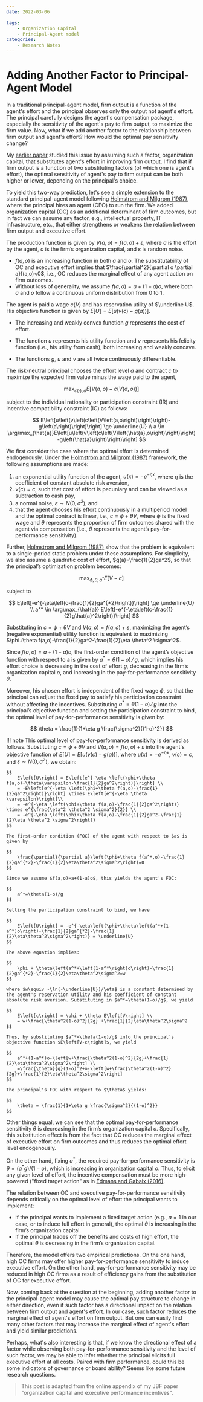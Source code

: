 ```yaml
---
date: 2022-03-06

tags:
    - Organization Capital
    - Principal-Agent model
categories:
    - Research Notes
---
```


# Adding Another Factor to Principal-Agent Model

In a traditional principal-agent model, firm output is a function of the agent's effort and the principal observes only the output not agent's effort. The principal carefully designs the agent's compensation package, especially the sensitivity of the agent's pay to firm output, to maximize the firm value. Now, what if we add another factor to the relationship between firm output and agent's effort? How would the optimal pay sensitivity change?

<!-- more -->

My [earlier paper](https://doi.org/10.1016/j.jbankfin.2020.106017) studied this issue by assuming such a factor, organization capital, that substitutes agent's effort in improving firm output. I find that if firm output is a function of two substituting factors (of which one is agent's effort), the optimal sensitivity of agent's pay to firm output can be both higher or lower, depending on the principal's choice.

To yield this two-way prediction, let's see a simple extension to the standard principal-agent model following [Holmstrom and Milgrom (1987)](https://doi.org/10.2307/1913238), where the principal hires an agent (CEO) to run the firm. We added organization capital (OC) as an additional determinant of firm outcomes, but in fact we can assume any factor, e.g., intellectual property, IT infrastructure, etc., that either strengthens or weakens the relation between firm output and executive effort.

The production function is given by $V(a,o)=f(a,o)+\varepsilon$, where $a$ is the effort by the agent, $o$ is the firm’s organization capital, and $\varepsilon$ is random noise.

- $f(a,o)$ is an increasing function in both $a$ and $o$. The substitutability of OC and executive effort implies that $\frac{\partial^2}{\partial o \partial a}f(a,o)<0$, i.e., OC reduces the marginal effect of any agent action on firm outcomes.
- Without loss of generality, we assume $f(a,o)=a+(1-a)o$, where both $a$ and $o$ follow a continuous uniform distribution from 0 to 1.

The agent is paid a wage $c(V)$ and has reservation utility of $\underline U$. His objective function is given by $E\left[U\right]=E\left[u\left(v\left(c\right)-g\left(a\right)\right)\right]$.

- The increasing and weakly convex function $g$ represents the cost of effort.
- The function $u$ represents his utility function and $v$ represents his felicity function (i.e., his utility from cash), both increasing and weakly concave.

- The functions $g$, $u$ and $v$ are all twice continuously differentiable.
  
The risk-neutral principal chooses the effort level $a$ and contract $c$ to maximize the expected firm value minus the wage paid to the agent,

$$
    \max_{c(\cdot),a} E\left[V\left(a,o\right)-c\left(V\left(a,o\right)\right)\right]
$$

subject to the individual rationality or participation constraint (IR) and incentive compatibility constraint (IC) as follows:

$$
    E\left[u\left(v\left(c\left(V\left(a,o\right)\right)\right)-g\left(a\right)\right)\right] \ge \underline{U}
    \\
    a \in \arg\max_{\hat{a}}E\left[u\left(v\left(c\left(V\left(\hat{a},o\right)\right)\right)-g\left(\hat{a}\right)\right)\right]
$$

We first consider the case where the optimal effort is determined endogenously. Under the [Holmstrom and Milgrom (1987)](https://doi.org/10.2307/1913238) framework, the following assumptions are made:

1. an exponential utility function of the agent, $u(x)=-e^{-\eta x}$, where $\eta$ is the coefficient of constant absolute risk aversion,
2. $v(c)=c$, such that cost of effort is pecuniary and can be viewed as a subtraction to cash pay, 
3. a normal noise, $\varepsilon \sim N(0,\sigma^2)$, and 
4. that the agent chooses his effort continuously in a multiperiod model and the optimal contract is linear, i.e., $c=\phi+\theta V$, where $\phi$ is the fixed wage and $\theta$ represents the proportion of firm outcomes shared with the agent via compensation (i.e., $\theta$ represents the agent’s pay-for-performance sensitivity).

Further, [Holmstrom and Milgrom (1987)](https://doi.org/10.2307/1913238) show that the problem is equivalent to a single-period static problem under these assumptions. For simplicity, we also assume a quadratic cost of effort, $g(a)=\frac{1}{2}ga^2$, so that the principal’s optimization problem becomes:

$$
    \max_{\phi,\theta,a^*} E\left[V-c\right]
$$

subject to

$$
    E\left[-e^{-\eta\left(c-\frac{1}{2}ga^{*2}\right)}\right] \ge \underline{U}
    \\
    a^* \in \arg\max_{\hat{a}} E\left[-e^{-\eta\left(c-\frac{1}{2}g\hat{a}^2\right)}\right]
$$

Substituting in $c=\phi+\theta V$ and $V(a,o)=f(a,o)+\varepsilon$, maximizing the agent’s (negative exponential) utility function is equivalent to maximizing $\phi+\theta f(a,o)-\frac{1}{2}ga^2-\frac{1}{2}\eta \theta^2 \sigma^2$. 

Since $f(a,o)=a+(1-a)o$, the first-order condition of the agent’s objective function with respect to a is given by $a^*=\theta(1-o)⁄g$, which implies his effort choice is decreasing in the cost of effort $g$, decreasing in the firm’s organization capital $o$, and increasing in the pay-for-performance sensitivity $\theta$.

Moreover, his chosen effort is independent of the fixed wage $\phi$, so that the principal can adjust the fixed pay to satisfy his participation constraint without affecting the incentives. Substituting $a^*=\theta(1-o)⁄g$ into the principal’s objective function and setting the participation constraint to bind, the optimal level of pay-for-performance sensitivity is given by:

$$
    \theta = \frac{1}{1+\eta g \frac{\sigma^2}{(1-o)^2}}
$$

!!! note
    This optimal level of pay-for-performance sensitivity is derived as follows. Substituting $c=\phi + \theta V$ and $V(a,o)=f(a,o)+\varepsilon$ into the agent's objective function of $E\left[U\right]=E\left[u\left(v(c)-g(a)\right)\right]$, where $u(x)=-e^{-\eta x}$, $v(c)=c$, and $\varepsilon \sim N(0,\sigma^2)$, we obtain:

    $$
        E\left[U\right] = E\left[e^{-\eta \left(\phi+\theta f(a,o)+\theta\varepsilon-\frac{1}{2}ga^2\right)}\right] \\
        = -E\left[e^{-\eta \left(\phi+\theta f(a,o)-\frac{1}{2}ga^2\right)}\right] \times E\left[e^{-\eta \theta \varepsilon}\right]\\
        = -e^{-\eta \left(\phi+\theta f(a,o)-\frac{1}{2}ga^2\right)} \times e^{\frac{\eta^2 \theta^2 \sigma^2}{2}} \\
        = -e^{-\eta \left(\phi+\theta f(a,o)-\frac{1}{2}ga^2-\frac{1}{2}\eta \theta^2 \sigma^2\right)}
    $$

    The first-order condition (FOC) of the agent with respect to $a$ is given by

    $$
        \frac{\partial}{\partial a}\left(\phi+\theta f(a^*,o)-\frac{1}{2}ga^{*2}-\frac{1}{2}\eta\theta^2\sigma^2\right)=0
    $$

    Since we assume $f(a,o)=a+(1-a)o$, this yields the agent's FOC:

    $$
        a^*=\theta(1-o)/g
    $$

    Setting the participation constraint to bind, we have

    $$
        E\left[U\right] = -e^{-\eta\left(\phi+\theta\left(a^*+(1-a^*)o\right)-\frac{1}{2}ga^{*2}-\frac{1}{2}\eta\theta^2\sigma^2\right)} = \underline{U}
    $$

    The above equation implies:

    $$
        \phi + \theta\left(a^*+\left(1-a^*\right)o\right)-\frac{1}{2}ga^{*2}-\frac{1}{2}\eta\theta^2\sigma^2=w
    $$

    where $w\equiv -\ln(-\underline{U})/\eta$ is a constant determined by the agent's reservation utility and his coefficient of constant absolute risk aversion. Substituting in $a^*=\theta(1-o)/g$, we yield

    $$
        E\left[c\right] = \phi + \theta E\left[V\right] \\
        = w+\frac{\theta^2(1-o)^2}{2g} +\frac{1}{2}\eta\theta^2\sigma^2
    $$

    Thus, by substituting $a^*=\theta(1-o)/g$ into the principal’s objective function $E\left[V-c\right]$, we yield

    $$
        a^*+(1-a^*)o-\left[w+\frac{\theta^2(1-o)^2}{2g}+\frac{1}{2}\eta\theta^2\sigma^2\right] \\
        =\frac{\theta}{g}(1-o)^2+o-\left[w+\frac{\theta^2(1-o)^2}{2g}+\frac{1}{2}\eta\theta^2\sigma^2\right]
    $$

    The principal's FOC with respect to $\theta$ yields:

    $$
        \theta = \frac{1}{1+\eta g \frac{\sigma^2}{(1-o)^2}}
    $$

Other things equal, we can see that the optimal pay-for-performance sensitivity $\theta$ is decreasing in the firm’s organization capital $o$. Specifically, this substitution effect is from the fact that OC reduces the marginal effect of executive effort on firm outcomes and thus reduces the optimal effort level endogenously.

On the other hand, fixing $a^*$, the required pay-for-performance sensitivity is $\theta=(a^* g)/(1-o)$, which is increasing in organization capital $o$. Thus, to elicit any given level of effort, the incentive compensation must be more high-powered ("fixed target action" as in [Edmans and Gabaix (2016)](https://www.aeaweb.org/articles?id=10.1257/jel.20161153).

The relation between OC and executive pay-for-performance sensitivity depends critically on the optimal level of effort the principal wants to implement:

- If the principal wants to implement a fixed target action (e.g., $a=1$ in our case, or to induce full effort in general), the optimal $\theta$ is increasing in the firm’s organization capital.
- If the principal trades off the benefits and costs of high effort, the optimal $\theta$ is decreasing in the firm’s organization capital.

Therefore, the model offers two empirical predictions. On the one hand, high OC firms may offer higher pay-for-performance sensitivity to induce executive effort. On the other hand, pay-for-performance sensitivity may be reduced in high OC firms as a result of efficiency gains from the substitution of OC for executive effort.

Now, coming back at the question at the beginning, adding another factor to the principal-agent model may cause the optimal pay structure to change in either direction, even if such factor has a directional impact on the relation between firm output and agent's effort. In our case, such factor reduces the marginal effect of agent's effort on firm output. But one can easily find many other factors that may increase the marginal effect of agent's effort and yield similar predictions.

Perhaps, what's also interesting is that, if we know the directional effect of a factor while observing both pay-for-performance sensitivity and the level of such factor, we may be able to infer whether the principal elicits full executive effort at all costs. Paired with firm performance, could this be some indicators of governance or board ability? Seems like some future research questions.

> This post is adapted from the online appendix of my JBF paper "organization capital and executive performance incentives".
